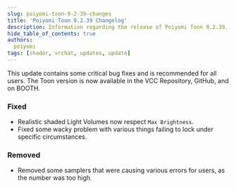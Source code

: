 ```yaml
---
slug: poiyomi-toon-9-2-39-changes
title: 'Poiyomi Toon 9.2.39 Changelog'
description: Information regarding the release of Poiyomi Toon 9.2.39.
hide_table_of_contents: true
authors:
  poiyomi
tags: [shader, vrchat, updates, update]
---
```


This update contains some critical bug fixes and is recommended for all users. The Toon version is now available in the VCC Repository, GitHub, and on BOOTH.

### Fixed
- Realistic shaded Light Volumes now respect `Max Brightness`.
- Fixed some wacky problem with various things failing to lock under specific circumstances.

### Removed
- Removed some samplers that were causing various errors for users, as the number was too high.